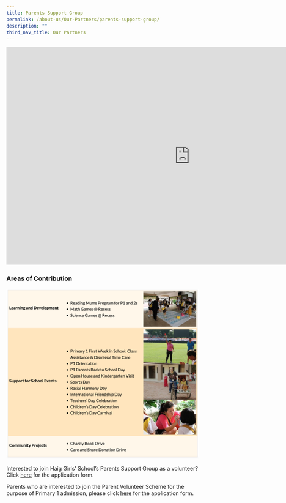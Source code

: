 ```yaml
---
title: Parents Support Group
permalink: /about-us/Our-Partners/parents-support-group/
description: ""
third_nav_title: Our Partners
---
```

<center><iframe allowfullscreen="true" height="569" width="960" frameborder="0" src="https://docs.google.com/presentation/d/e/2PACX-1vQl5DdnCjuKAXFFJOgAYTC3mI8TAoTuHngdBVhwxwqqZI3LifaeCx3diECubrRGh9MYtiSmQTGTVLgx/embed?start=true&amp;loop=true&amp;delayms=3000"></iframe></center>

### Areas of Contribution

![](/images/aoc.png)

Interested to join Haig Girls’ School’s Parents Support Group as a volunteer? Click [here](/files/Parent%20Volunteer%20Recruitment%20Form.pdf) for the application form.

Parents who are interested to join the Parent Volunteer Scheme for the purpose of Primary 1 admission, please click [here](/files/Parent%20Volunteer%20Scheme%20(P1%20Admission)%20070717.pdf) for the application form.